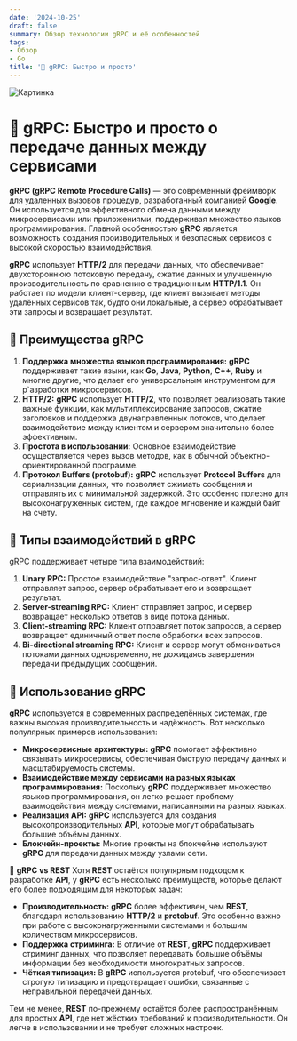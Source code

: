 ```yaml
---
date: '2024-10-25'
draft: false
summary: Обзор технологии gRPC и её особенностей
tags:
- Обзор
- Go
title: '🤩 gRPC: Быстро и просто'
---
```


![Картинка](https://adamanr.github.io/blog/images/posts/image_63.jpg)

# 🤩 **gRPC: Быстро и просто о передаче данных между сервисами**

**gRPC __(gRPC Remote Procedure Calls)__** — это современный фреймворк для удаленных вызовов процедур, разработанный компанией **Google**. Он используется для эффективного обмена данными между микросервисами или приложениями, поддерживая множество языков программирования. Главной особенностью **gRPC** является возможность создания производительных и безопасных сервисов с высокой скоростью взаимодействия.

**gRPC** использует **HTTP/2** для передачи данных, что обеспечивает двухстороннюю потоковую передачу, сжатие данных и улучшенную производительность по сравнению с традиционным **HTTP/1.1**. Он работает по модели клиент-сервер, где клиент вызывает методы удалённых сервисов так, будто они локальные, а сервер обрабатывает эти запросы и возвращает результат.

## 🤩 Преимущества gRPC
1. **__Поддержка множества языков программирования:__** **gRPC** поддерживает такие языки, как **Go**, **Java**, **Python**, **C++**, **Ruby** и многие другие, что делает его универсальным инструментом для р`азработки микросервисов.
2. **__HTTP/2:__** **gRPC** использует **HTTP/2**, что позволяет реализовать такие важные функции, как мультиплексирование запросов, сжатие заголовков и поддержка двунаправленных потоков, что делает взаимодействие между клиентом и сервером значительно более эффективным.
3. **__Простота в использовании:__** Основное взаимодействие осуществляется через вызов методов, как в обычной объектно-ориентированной программе.
4. **__Протокол Buffers (protobuf):__** **gRPC** использует **Protocol Buffers** для сериализации данных, что позволяет сжимать сообщения и отправлять их с минимальной задержкой. Это особенно полезно для высоконагруженных систем, где каждое мгновение и каждый байт на счету.

## 🤩 **Типы взаимодействий в gRPC**
gRPC поддерживает четыре типа взаимодействий:
1. **__Unary RPC:__** Простое взаимодействие "запрос-ответ". Клиент отправляет запрос, сервер обрабатывает его и возвращает результат.
2. **__Server-streaming RPC:__** Клиент отправляет запрос, и сервер возвращает несколько ответов в виде потока данных.
3. **__Client-streaming RPC:__** Клиент отправляет поток запросов, а сервер возвращает единичный ответ после обработки всех запросов.
4. **__Bi-directional streaming RPC:__** Клиент и сервер могут обмениваться потоками данных одновременно, не дожидаясь завершения передачи предыдущих сообщений.

## 🤩 Использование gRPC
**gRPC** используется в современных распределённых системах, где важны высокая производительность и надёжность. Вот несколько популярных примеров использования:
- **__Микросервисные архитектуры:__** **gRPC** помогает эффективно связывать микросервисы, обеспечивая быструю передачу данных и масштабируемость системы.
- **__Взаимодействие между сервисами на разных языках программирования:__** Поскольку **gRPC** поддерживает множество языков программирования, он легко решает проблему взаимодействия между системами, написанными на разных языках.
- **__Реализация API:__** **gRPC** используется для создания высокопроизводительных **API**, которые могут обрабатывать большие объёмы данных.
- **__Блокчейн-проекты:__** Многие проекты на блокчейне используют **gRPC** для передачи данных между узлами сети.

🤩 **gRPC vs REST**
Хотя **REST** остаётся популярным подходом к разработке **API**, у **gRPC** есть несколько преимуществ, которые делают его более подходящим для некоторых задач:
- **__Производительность:__** **gRPC** более эффективен, чем **REST**, благодаря использованию **HTTP/2** и **protobuf**. Это особенно важно при работе с высоконагруженными системами и большим количеством микросервисов.
- **__Поддержка стриминга:__** В отличие от **REST**, **gRPC** поддерживает стриминг данных, что позволяет передавать большие объёмы информации без необходимости многократных запросов.
- **__Чёткая типизация:__** В **gRPC** используется protobuf, что обеспечивает строгую типизацию и предотвращает ошибки, связанные с неправильной передачей данных.

Тем не менее, **REST** по-прежнему остаётся более распространённым для простых **API**, где нет жёстких требований к производительности. Он легче в использовании и не требует сложных настроек.
